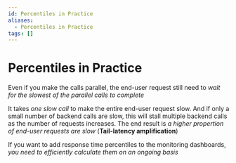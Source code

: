 ```yaml
---
id: Percentiles in Practice
aliases:
  - Percentiles in Practice
tags: []
---
```


# Percentiles in Practice

Even if you make the calls parallel, the end-user request still need to _wait for the slowest of the parallel calls to complete_

It takes _one slow call_ to make the entire end-user request slow. And if only a small number of backend calls are slow, this will stall multiple backend calls as the number of requests increases. The end result is _a higher propertion of end-user requests are slow_ (**Tail-latency amplification**)

If you want to add response time percentiles to the monitoring dashboards, _you need to efficiently calculate them on an ongoing basis_
